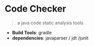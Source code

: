 # Code Checker
> a java code static analysis tools 

- **Build Tools**:    gradle
- **dependencies**: javaparser / jdt /junit